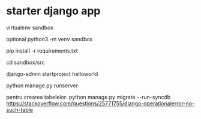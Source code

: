 # starter django app

virtualenv sandbox

optional
python3 -m venv sandbox

pip install -r requirements.txt

cd sandbox/src

django-admin startproject helloworld

python manage.py runserver

pentru crearea tabelelor:
python manage.py migrate --run-syncdb
https://stackoverflow.com/questions/25771755/django-operationalerror-no-such-table
